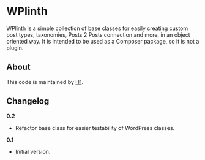 # WPlinth

WPlinth is a simple collection of base classes for easily creating custom post types, taxonomies, Posts 2 Posts connection and more, in an object oriented way. It is intended to be used as a Composer package, so it is not a plugin.

## About

This code is maintained by [H1](https://h1.fi/en/).

## Changelog ##

**0.2**
* Refactor base class for easier testability of WordPress classes.

**0.1**
* Initial version.
